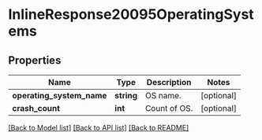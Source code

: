 # InlineResponse20095OperatingSystems

## Properties
Name | Type | Description | Notes
------------ | ------------- | ------------- | -------------
**operating_system_name** | **string** | OS name. | [optional] 
**crash_count** | **int** | Count of OS. | [optional] 

[[Back to Model list]](../README.md#documentation-for-models) [[Back to API list]](../README.md#documentation-for-api-endpoints) [[Back to README]](../README.md)


